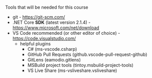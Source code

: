 Tools that will be needed for this course
- git - https://git-scm.com/
- .NET Core **SDK** (latest version 2.1.4) - https://www.microsoft.com/net/download
- VS Code recommended (or other editor of choice) - https://code.visualstudio.com/
  - helpful plugins
    - C# (ms-vscode.csharp)
    - GitHub Pull Requests (github.vscode-pull-request-github)
    - GitLens (eamodio.gitlens)
    - MSBuild project tools (tintoy.msbuild-project-tools)
    - VS Live Share (ms-vsliveshare.vsliveshare)
